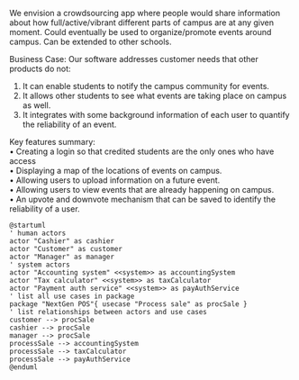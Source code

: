 We envision a crowdsourcing app where people would share information about how full/active/vibrant different parts of campus are at 
any given moment. Could eventually be used to organize/promote events around campus. Can be extended to other schools.

Business Case:
Our software addresses customer needs that other products do not:
1. It can enable students to notify the campus community for events.
2. It allows other students to see what events are taking place on campus as well.
3. It integrates with some background information of each user to quantify the reliability of an event.

Key features summary: \
• Creating a login so that credited students are the only ones who have access \
• Displaying a map of the locations of events on campus. \
• Allowing users to upload information on a future event. \
• Allowing users to view events that are already happening on campus. \
• An upvote and downvote mechanism that can be saved to identify the reliability of a user.




```plantuml
@startuml
' human actors
actor "Cashier" as cashier
actor "Customer" as customer
actor "Manager" as manager
' system actors
actor "Accounting system" <<system>> as accountingSystem
actor "Tax calculator" <<system>> as taxCalculator
actor "Payment auth service" <<system>> as payAuthService
' list all use cases in package
package "NextGen POS"{ usecase "Process sale" as procSale }
' list relationships between actors and use cases
customer --> procSale
cashier --> procSale
manager --> procSale
processSale --> accountingSystem
processSale --> taxCalculator
processSale --> payAuthService
@enduml
```

